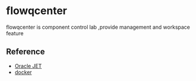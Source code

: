# flowqcenter
flowqcenter is component control lab ,provide management and workspace feature



	

## Reference

 * [Oracle JET ](https://www.oracle.com/webfolder/technetwork/jet/index.html)
 * [docker](https://github.com/docker/engine)
 